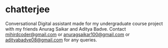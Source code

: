 # chatterjee
Conversational Digital assistant made for my undergraduate course project with my friends Anurag Saikar and Aditya Badve. 
Contact mihirdcoder@gmail.com or anuragsaikar100@gmail.com or adityabadve08@gmail.com for any queries.

